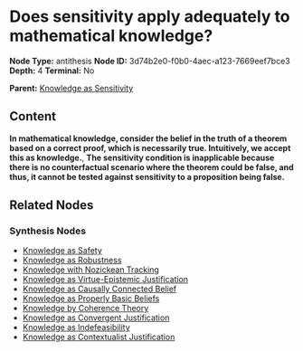 # Does sensitivity apply adequately to mathematical knowledge?

**Node Type:** antithesis
**Node ID:** 3d74b2e0-f0b0-4aec-a123-7669eef7bce3
**Depth:** 4
**Terminal:** No

**Parent:** [Knowledge as Sensitivity](knowledge-as-sensitivity-synthesis-1982e869-a9f8-479e-8278-4830b5b35ee7.md)

## Content

**In mathematical knowledge, consider the belief in the truth of a theorem based on a correct proof, which is necessarily true. Intuitively, we accept this as knowledge.**, **The sensitivity condition is inapplicable because there is no counterfactual scenario where the theorem could be false, and thus, it cannot be tested against sensitivity to a proposition being false.**

## Related Nodes

### Synthesis Nodes

- [Knowledge as Safety](knowledge-as-safety-synthesis-19e19cf1-2042-4d3a-918e-817d129dc85e.md)
- [Knowledge as Robustness](knowledge-as-robustness-synthesis-f853215b-5f8b-475c-980e-9dacf24d7ffb.md)
- [Knowledge with Nozickean Tracking](knowledge-with-nozickean-tracking-synthesis-b286660b-e574-4d45-9db3-6295a37ebc52.md)
- [Knowledge as Virtue-Epistemic Justification](knowledge-as-virtue-epistemic-justification-synthesis-83b16258-b6c1-4785-83ee-e66c35965ed8.md)
- [Knowledge as Causally Connected Belief](knowledge-as-causally-connected-belief-synthesis-395ec9d3-7b90-40f4-a9d1-a885d2536232.md)
- [Knowledge as Properly Basic Beliefs](knowledge-as-properly-basic-beliefs-synthesis-91e31ef7-148b-4d43-afb6-090e6667fccf.md)
- [Knowledge by Coherence Theory](knowledge-by-coherence-theory-synthesis-1f30dbac-9f45-4db6-9798-9913f336bf67.md)
- [Knowledge as Convergent Justification](knowledge-as-convergent-justification-synthesis-381ee1c5-2802-4f18-9fbc-c94471dae5ce.md)
- [Knowledge as Indefeasibility](knowledge-as-indefeasibility-synthesis-a0eb1b2a-5c76-4741-8320-c4c5017db011.md)
- [Knowledge as Contextualist Justification](knowledge-as-contextualist-justification-synthesis-3265143e-ddaa-4505-a574-78495742074d.md)
